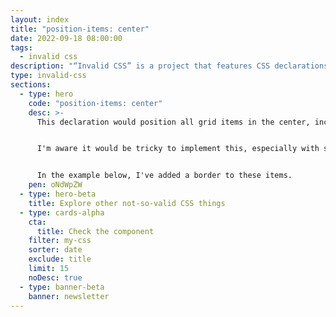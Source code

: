 ```yaml
---
layout: index
title: "position-items: center"
date: 2022-09-18 08:00:00
tags:
  - invalid css
description: "“Invalid CSS” is a project that features CSS declarations that are not valid and non-existing. For example, position-items: center."
type: invalid-css
sections:
  - type: hero
    code: "position-items: center"
    desc: >-
      This declaration would position all grid items in the center, including items in the last row.


      I'm aware it would be tricky to implement this, especially with some combination of numbers of items, but still, it would be nice to have.


      In the example below, I've added a border to these items.
    pen: oNdWpZW
  - type: hero-beta
    title: Explore other not-so-valid CSS things
  - type: cards-alpha
    cta:
      title: Check the component
    filter: my-css
    sorter: date
    exclude: title
    limit: 15
    noDesc: true
  - type: banner-beta
    banner: newsletter
---
```

